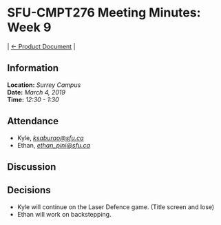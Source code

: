 # SFU-CMPT276 Meeting Minutes: Week 9

| [<- Product Document](../Product-Document.md) |

## Information

**Location:** *Surrey Campus*  
**Date:** *March 4, 2019*  
**Time:** *12:30 - 1:30*

## Attendance

- Kyle, *ksaburao@sfu.ca*
- Ethan, *ethan_pini@sfu.ca*

## Discussion

## Decisions

- Kyle will continue on the Laser Defence game. (Title screen and lose)
- Ethan will work on backstepping.